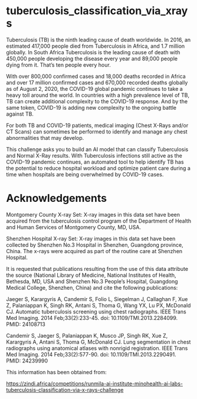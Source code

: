 # tuberculosis_classification_via_xrays

Tuberculosis (TB) is the ninth leading cause of death worldwide. In 2016, an estimated 417,000 people died from Tuberculosis in Africa, and 1.7 million globally. In South Africa Tuberculosis is the leading cause of death with 450,000 people developing the disease every year and 89,000 people dying from it. That’s ten people every hour.

With over 800,000 confirmed cases and 18,000 deaths recorded in Africa and over 17 million confirmed cases and 670,000 recorded deaths globally as of August 2, 2020, the COVID-19 global pandemic continues to take a heavy toll around the world. In countries with a high prevalence level of TB, TB can create additional complexity to the COVID-19 response. And by the same token, COVID-19 is adding new complexity to the ongoing battle against TB.

For both TB and COVID-19 patients, medical imaging (Chest X-Rays and/or CT Scans) can sometimes be performed to identify and manage any chest abnormalities that may develop.

This challenge asks you to build an AI model that can classify Tuberculosis and Normal X-Ray results. With Tuberculosis infections still active as the COVID-19 pandemic continues, an automated tool to help identify TB has the potential to reduce hospital workload and optimize patient care during a time when hospitals are being overwhelmed by COVID-19 cases.

# Acknowledgements

Montgomery County X-ray Set: X-ray images in this data set have been acquired from the tuberculosis control program of the Department of Health and Human Services of Montgomery County, MD, USA.

Shenzhen Hospital X-ray Set: X-ray images in this data set have been collected by Shenzhen No.3 Hospital in Shenzhen, Guangdong province, China. The x-rays were acquired as part of the routine care at Shenzhen Hospital.

It is requested that publications resulting from the use of this data attribute the source (National Library of Medicine, National Institutes of Health, Bethesda, MD, USA and Shenzhen No.3 People’s Hospital, Guangdong Medical College, Shenzhen, China) and cite the following publications:

Jaeger S, Karargyris A, Candemir S, Folio L, Siegelman J, Callaghan F, Xue Z, Palaniappan K, Singh RK, Antani S, Thoma G, Wang YX, Lu PX, McDonald CJ. Automatic tuberculosis screening using chest radiographs. IEEE Trans Med Imaging. 2014 Feb;33(2):233-45. doi: 10.1109/TMI.2013.2284099. PMID: 24108713

Candemir S, Jaeger S, Palaniappan K, Musco JP, Singh RK, Xue Z, Karargyris A, Antani S, Thoma G, McDonald CJ. Lung segmentation in chest radiographs using anatomical atlases with nonrigid registration. IEEE Trans Med Imaging. 2014 Feb;33(2):577-90. doi: 10.1109/TMI.2013.2290491. PMID: 24239990

This information has been obtained from:

https://zindi.africa/competitions/runmila-ai-institute-minohealth-ai-labs-tuberculosis-classification-via-x-rays-challenge
